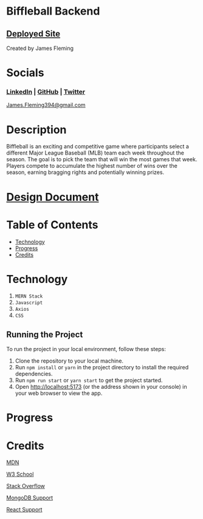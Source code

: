 # Biffleball Backend

## [Deployed Site]()
Created by James Fleming
# Socials

### [LinkedIn](https://www.linkedin.com/in/james--fleming/) | [GitHub](https://github.com/James-fleming394) | [Twitter](https://twitter.com/jflem394) 

James.Fleming394@gmail.com

# Description

Biffleball is an exciting and competitive game where participants select a different Major League Baseball (MLB) team each week throughout the season. The goal is to pick the team that will win the most games that week. Players compete to accumulate the highest number of wins over the season, earning bragging rights and potentially winning prizes.

# [Design Document](https://docs.google.com/document/d/1wPYQMhZh-s0pEfC0loNywkKwJXTcIeEaepYe4GjCClA/edit?usp=sharing)

# Table of Contents

- [Technology](#technology)
- [Progress](#Progress)
- [Credits](#credits)

# Technology

1. `MERN Stack`
2. `Javascript`
3. `Axios`
4. `CSS`

## Running the Project

To run the project in your local environment, follow these steps:

1. Clone the repository to your local machine.
2. Run `npm install` or `yarn` in the project directory to install the required dependencies.
3. Run `npm run start` or `yarn start` to get the project started.
4. Open [http://localhost:5173](http://localhost:5173) (or the address shown in your console) in your web browser to view the app.


# Progress


# Credits 

[MDN](https://developer.mozilla.org/en-US/)

[W3 School](https://www.w3schools.com/)

[Stack Overflow](https://stackoverflow.com/)

[MongoDB Support](https://www.mongodb.com/home)

[React Support](https://reactjs.org/community/support.html)